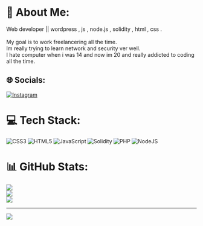 # 💫 About Me:
Web developer || wordpress , js , node.js , solidity , html , css .<br><br>My goal is to work freelancering all the time.<br>Im really trying to learn network and security ver well.<br>I hate computer when i was 14 and now im 20 and really addicted to coding all the time.


## 🌐 Socials:
[![Instagram](https://img.shields.io/badge/Instagram-%23E4405F.svg?logo=Instagram&logoColor=white)](https://instagram.com/Cod_eguy) 

# 💻 Tech Stack:
![CSS3](https://img.shields.io/badge/css3-%231572B6.svg?style=for-the-badge&logo=css3&logoColor=white) ![HTML5](https://img.shields.io/badge/html5-%23E34F26.svg?style=for-the-badge&logo=html5&logoColor=white) ![JavaScript](https://img.shields.io/badge/javascript-%23323330.svg?style=for-the-badge&logo=javascript&logoColor=%23F7DF1E) ![Solidity](https://img.shields.io/badge/Solidity-%23363636.svg?style=for-the-badge&logo=solidity&logoColor=white) ![PHP](https://img.shields.io/badge/php-%23777BB4.svg?style=for-the-badge&logo=php&logoColor=white) ![NodeJS](https://img.shields.io/badge/node.js-6DA55F?style=for-the-badge&logo=node.js&logoColor=white)
# 📊 GitHub Stats:
![](https://github-readme-stats.vercel.app/api?username=Finerip&theme=dark&hide_border=false&include_all_commits=true&count_private=true)<br/>
![](https://github-readme-streak-stats.herokuapp.com/?user=Finerip&theme=dark&hide_border=false)<br/>
![](https://github-readme-stats.vercel.app/api/top-langs/?username=Finerip&theme=dark&hide_border=false&include_all_commits=true&count_private=true&layout=compact)

---
[![](https://visitcount.itsvg.in/api?id=Finerip&icon=2&color=0)](https://visitcount.itsvg.in)

<!-- Proudly created with GPRM ( https://gprm.itsvg.in ) -->